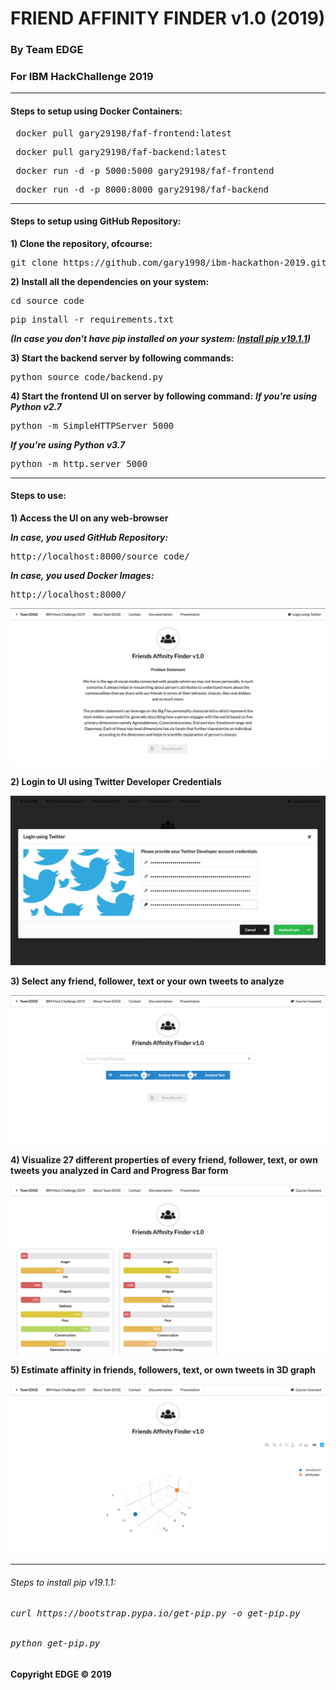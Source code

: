 # FRIEND AFFINITY FINDER v1.0 (2019) #
### By Team EDGE ###
### For IBM HackChallenge 2019 ###
<hr>

#### Steps to setup using Docker Containers: ####
<pre> docker pull gary29198/faf-frontend:latest </pre>
<pre> docker pull gary29198/faf-backend:latest </pre>
<pre> docker run -d -p 5000:5000 gary29198/faf-frontend </pre>
<pre> docker run -d -p 8000:8000 gary29198/faf-backend </pre>
<hr>

#### Steps to setup using GitHub Repository: ####

**1) Clone the repository, ofcourse:**
<pre>git clone https://github.com/gary1998/ibm-hackathon-2019.git</pre>

**2) Install all the dependencies on your system:**
<pre>cd source_code</pre>
<pre>pip install -r requirements.txt</pre>

***(In case you don't have pip installed on your system: <a href="https://github.com/gary1998/ibm-hackathon-2019/blob/master/README.md#steps-to-install-pip-v1911">Install pip v19.1.1</a>)***

**3) Start the backend server by following commands:**
<pre>python source_code/backend.py</pre>

**4) Start the frontend UI on server by following command:**
***If you're using Python v2.7***
<pre>python -m SimpleHTTPServer 5000</pre>

***If you're using Python v3.7***
<pre>python -m http.server 5000</pre>
<hr>

#### Steps to use: ####

**1) Access the UI on any web-browser**

***In case, you used GitHub Repository:***
<pre>http://localhost:8000/source_code/</pre>
***In case, you used Docker Images:***
<pre>http://localhost:8000/</pre>

![Dashboard](https://github.com/gary1998/ibm-hackathon-2019/blob/master/source_code/dashboard.png)


**2) Login to UI using Twitter Developer Credentials**

![Login](https://github.com/gary1998/ibm-hackathon-2019/blob/master/source_code/login.png)


**3) Select any friend, follower, text or your own tweets to analyze**

![Analysis](https://github.com/gary1998/ibm-hackathon-2019/blob/master/source_code/ff.png)


**4) Visualize 27 different properties of every friend, follower, text, or own tweets you analyzed in Card and Progress Bar form**

![Cards](https://github.com/gary1998/ibm-hackathon-2019/blob/master/source_code/cards.png)


**5) Estimate affinity in friends, followers, text, or own tweets in 3D graph**

![3D Affinity Graph](https://github.com/gary1998/ibm-hackathon-2019/blob/master/source_code/graph.png)

<hr>

<h6>Steps to install pip v19.1.1:</h6>
<h6><pre>curl https://bootstrap.pypa.io/get-pip.py -o get-pip.py</pre></h6>
<h6><pre>python get-pip.py</pre></h6>


#### Copyright EDGE &copy; 2019 #### 
